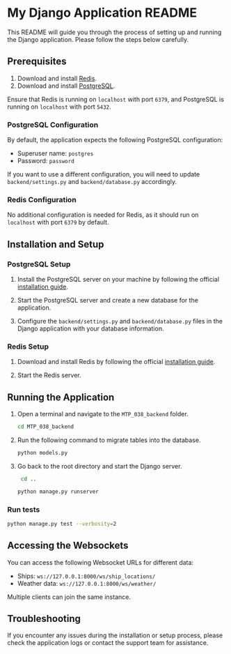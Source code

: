 # My Django Application README

This README will guide you through the process of setting up and running the Django application. Please follow the steps below carefully.

## Prerequisites

1. Download and install [Redis](https://redis.io/download).
2. Download and install [PostgreSQL](https://www.postgresql.org/download/).

Ensure that Redis is running on `localhost` with port `6379`, and PostgreSQL is running on `localhost` with port `5432`.

### PostgreSQL Configuration

By default, the application expects the following PostgreSQL configuration:

- Superuser name: `postgres`
- Password: `password`

If you want to use a different configuration, you will need to update `backend/settings.py` and `backend/database.py` accordingly.

### Redis Configuration

No additional configuration is needed for Redis, as it should run on `localhost` with port `6379` by default.

## Installation and Setup

### PostgreSQL Setup

1. Install the PostgreSQL server on your machine by following the official [installation guide](https://www.postgresql.org/download/).

2. Start the PostgreSQL server and create a new database for the application.

3. Configure the `backend/settings.py` and `backend/database.py` files in the Django application with your database information.

### Redis Setup

1. Download and install Redis by following the official [installation guide](https://redis.io/download).

2. Start the Redis server.

## Running the Application

1. Open a terminal and navigate to the `MTP_038_backend` folder.

    ```bash
    cd MTP_038_backend
    ```
   
2. Run the following command to migrate tables into the database.

    ```bash
    python models.py
    ```

3. Go back to the root directory and start the Django server.
    
   ```bash
    cd ..
    ```

    ```bash
    python manage.py runserver
    ```
   
### Run tests
   ```bash
   python manage.py test --verbosity=2
   ```

## Accessing the Websockets

You can access the following Websocket URLs for different data:

- Ships: `ws://127.0.0.1:8000/ws/ship_locations/`
- Weather data: `ws://127.0.0.1:8000/ws/weather/`

Multiple clients can join the same instance.

## Troubleshooting

If you encounter any issues during the installation or setup process, please check the application logs or contact the support team for assistance.
